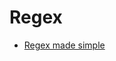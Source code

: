 # Regex

- [Regex made simple](https://towardsdatascience.com/regular-expressions-regex-dont-fear-them-it-is-simpler-than-you-think-3a4d6de77058)
